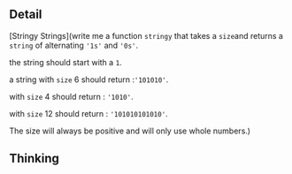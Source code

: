 ## Detail

[Stringy Strings](write me a function `stringy` that takes a `size`and returns a `string` of alternating `'1s'` and `'0s'`.

the string should start with a `1`.

a string with `size` 6 should return :`'101010'`.

with `size` 4 should return : `'1010'`.

with `size` 12 should return : `'101010101010'`.

The size will always be positive and will only use whole numbers.)

## Thinking

